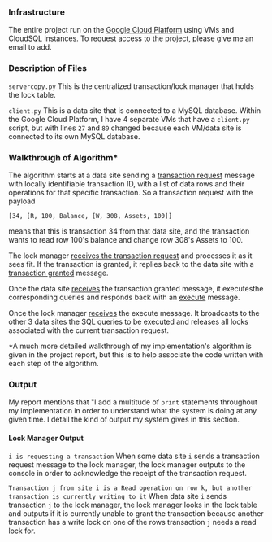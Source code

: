 ### Infrastructure

The entire project run on the [Google Cloud Platform](https://cloud.google.com/) using VMs and CloudSQL instances. To request access to the
project, please give me an email to add. 

### Description of Files

```servercopy.py``` This is the centralized transaction/lock manager that holds the lock table. 

```client.py``` This is a data site that is connected to a MySQL database. Within the Google Cloud Platform, I have 4 separate VMs that have a ```client.py``` script, but with lines ```27``` and ```89``` changed because each VM/data site is connected to its own MySQL database. 

### Walkthrough of Algorithm*

The algorithm starts at a data site sending a [transaction request](https://github.com/dhu5432/2PL/blob/master/client.py#L132) message with locally identifiable transaction ID, with a list of data rows and their operations for that specific transaction. So a transaction request with the payload 

```[34, [R, 100, Balance, [W, 308, Assets, 100]]```

means that this is transaction 34 from that data site, and the transaction wants to read row 100's balance and change row 308's Assets to 100. 

The lock manager [receives the transaction request](https://github.com/dhu5432/2PL/blob/master/servercopy.py#L113) and processes it as it sees fit. If the transaction is granted, it replies back to the data site with a [transaction granted](https://github.com/dhu5432/2PL/blob/master/servercopy.py#L161) message. 

Once the data site [receives](https://github.com/dhu5432/2PL/blob/master/client.py#L41) the transaction granted message, it executesthe corresponding queries and responds back with an [execute](https://github.com/dhu5432/2PL/blob/master/client.py#L78) message. 

Once the lock manager [receives](https://github.com/dhu5432/2PL/blob/master/servercopy.py#L69) the execute message. It broadcasts to the other 3 data sites the SQL queries to be executed and releases all locks associated with the current transaction request. 


*A much more detailed walkthrough of my implementation's algorithm is given in the project report, but this is to help associate the code written with each step of the algorithm.

### Output
My report mentions that "I add a multitude of ```print``` statements throughout my implementation in order to understand what the system is doing at any given time. I detail the kind of output my system gives in this section. 

#### Lock Manager Output
```i is requesting a transaction``` When some data site ```i``` sends a transaction request message to the lock manager, the lock manager outputs to the console in order to acknowledge the receipt of the transaction request. 

```Transaction j from site i is a Read operation on row k, but another transaction is currently writing to it``` When data site ```i``` sends transaction ```j``` to the lock manager, the lock manager looks in the lock table and outputs if it is currently unable to grant the transaction because another transaction has a write lock on one of the rows transaction ```j``` needs a read lock for. 
